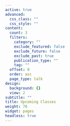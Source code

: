 ```yaml
---
active: true
advanced:
  css_class: ""
  css_style: ""
content:
  count: 3
  filters:
    category: ""
    exclude_featured: false
    exclude_future: false
    exclude_past: true
    publication_type: ""
    tag: ""
  offset: 0
  order: asc
  page_type: talk
design:
  background: {}
  view: 2
subtitle: ""
title: Upcoming Classes
weight: 70
widget: pages
headless: true
---
```

